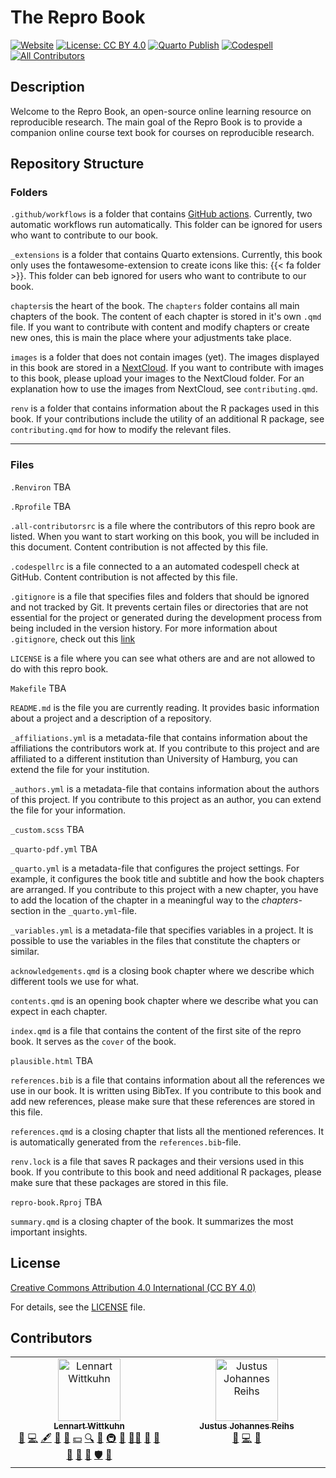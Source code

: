 # The Repro Book

[![Website](https://img.shields.io/website?url=https%3A%2F%2Flennartwittkuhn.com%2Frepro-book%2F)](https://lennartwittkuhn.com/repro-book/)
[![License: CC BY 4.0](https://img.shields.io/badge/License-CC_BY_4.0-lightgrey.svg)](https://creativecommons.org/licenses/by/4.0/)
[![Quarto Publish](https://github.com/lnnrtwttkhn/repro-book/actions/workflows/publish.yml/badge.svg)](https://github.com/lnnrtwttkhn/repro-book/actions/workflows/publish.yml)
[![Codespell](https://github.com/lnnrtwttkhn/repro-book/actions/workflows/codespell.yml/badge.svg)](https://github.com/lnnrtwttkhn/repro-book/actions/workflows/codespell.yml)
[![All Contributors](https://img.shields.io/github/all-contributors/projectOwner/projectName?color=ee8449&style=flat-square)](#contributors)

## Description

Welcome to the Repro Book, an open-source online learning resource on reproducible research.
The main goal of the Repro Book is to provide a companion online course text book for courses on reproducible research.

## Repository Structure

### Folders

`.github/workflows` is a folder that contains [GitHub actions](https://github.com/features/actions).
Currently, two automatic workflows run automatically.
This folder can be ignored for users who want to contribute to our book.

`_extensions` is a folder that contains Quarto extensions.
Currently, this book only uses the fontawesome-extension to create icons like this: {{< fa folder >}}.
This folder can beb ignored for users who want to contribute to our book.

`chapters`is the heart of the book.
The `chapters` folder contains all main chapters of the book.
The content of each chapter is stored in it's own `.qmd` file.
If you want to contribute with content and modify chapters or create new ones, this is main the place where your adjustments take place.

`images` is a folder that does not contain images (yet).
The images displayed in this book are stored in a [NextCloud](https://cloud.uni-hamburg.de/s/ifmfPkLJCqTELSC?).
If you want to contribute with images to this book, please upload your images to the NextCloud folder.
For an explanation how to use the images from NextCloud, see `contributing.qmd`.

`renv` is a folder that contains information about the R packages used in this book.
If your contributions include the utility of an additional R package, see `contributing.qmd` for how to modify the relevant files.

---

### Files

`.Renviron` TBA

`.Rprofile` TBA

`.all-contributorsrc` is a file where the contributors of this repro book are listed.
When you want to start working on this book, you will be included in this document.
Content contribution is not affected by this file.

`.codespellrc` is a file connected to a an automated codespell check at GitHub.
Content contribution is not affected by this file.

`.gitignore` is a file that specifies files and folders that should be ignored and not tracked by Git.
It prevents certain files or directories that are not essential for the project or generated during the development process from being included in the version history.
For more information about `.gitignore`, check out this [link](https://lennartwittkuhn.com/version-control-book/chapters/git-essentials.html#ignoring-files-and-folders-.gitignore)

`LICENSE` is a file where you can see what others are and are not allowed to do with this repro book.

`Makefile` TBA

`README.md` is the file you are currently reading. 
It provides basic information about a project and a description of a repository.

`_affiliations.yml` is a metadata-file that contains information about the affiliations the contributors work at.
If you contribute to this project and are affiliated to a different institution than University of Hamburg, you can extend the file for your institution.

`_authors.yml` is a metadata-file that contains information about the authors of this project.
If you contribute to this project as an author, you can extend the file for your information.

`_custom.scss` TBA

`_quarto-pdf.yml` TBA

`_quarto.yml` is a metadata-file that configures the project settings.
For example, it configures the book title and subtitle and how the book chapters are arranged.
If you contribute to this project with a new chapter, you have to add the location of the chapter in a meaningful way to the *chapters*-section in the `_quarto.yml`-file.

`_variables.yml` is a metadata-file that specifies variables in a project.
It is possible to use the variables in the files that constitute the chapters or similar.

`acknowledgements.qmd` is a closing book chapter where we describe which different tools we use for what.

`contents.qmd` is an opening book chapter where we describe what you can expect in each chapter.

`index.qmd` is a file that contains the content of the first site of the repro book.
It serves as the `cover` of the book.

`plausible.html` TBA

`references.bib` is a file that contains information about all the references we use in our book.
It is written using BibTex.
If you contribute to this book and add new references, please make sure that these references are stored in this file.

`references.qmd` is a closing chapter that lists all the mentioned references.
It is automatically generated from the `references.bib`-file.

`renv.lock` is a file that saves R packages and their versions used in this book.
If you contribute to this book and need additional R packages, please make sure that these packages are stored in this file.

`repro-book.Rproj` TBA

`summary.qmd` is a closing chapter of the book. 
It summarizes the most important insights.

## License

[Creative Commons Attribution 4.0 International (CC BY 4.0)](https://creativecommons.org/licenses/by/4.0/deed.en)

For details, see the [LICENSE](LICENSE) file.

## Contributors

<!-- ALL-CONTRIBUTORS-LIST:START - Do not remove or modify this section -->
<!-- prettier-ignore-start -->
<!-- markdownlint-disable -->
<table>
  <tbody>
    <tr>
      <td align="center" valign="top" width="14.28%"><a href="https://lennartwittkuhn.com"><img src="https://avatars.githubusercontent.com/u/42233065?v=4?s=100" width="100px;" alt="Lennart Wittkuhn"/><br /><sub><b>Lennart Wittkuhn</b></sub></a><br /><a href="https://github.com/lnnrtwttkhn/repro-book/issues?q=author%3Alnnrtwttkhn" title="Bug reports">🐛</a> <a href="https://github.com/lnnrtwttkhn/repro-book/commits?author=lnnrtwttkhn" title="Code">💻</a> <a href="#content-lnnrtwttkhn" title="Content">🖋</a> <a href="https://github.com/lnnrtwttkhn/repro-book/commits?author=lnnrtwttkhn" title="Documentation">📖</a> <a href="#design-lnnrtwttkhn" title="Design">🎨</a> <a href="#financial-lnnrtwttkhn" title="Financial">💵</a> <a href="#fundingFinding-lnnrtwttkhn" title="Funding Finding">🔍</a> <a href="#ideas-lnnrtwttkhn" title="Ideas, Planning, & Feedback">🤔</a> <a href="#infra-lnnrtwttkhn" title="Infrastructure (Hosting, Build-Tools, etc)">🚇</a> <a href="#maintenance-lnnrtwttkhn" title="Maintenance">🚧</a> <a href="#mentoring-lnnrtwttkhn" title="Mentoring">🧑‍🏫</a> <a href="#projectManagement-lnnrtwttkhn" title="Project Management">📆</a> <a href="#promotion-lnnrtwttkhn" title="Promotion">📣</a> <a href="#question-lnnrtwttkhn" title="Answering Questions">💬</a> <a href="#research-lnnrtwttkhn" title="Research">🔬</a> <a href="https://github.com/lnnrtwttkhn/repro-book/pulls?q=is%3Apr+reviewed-by%3Alnnrtwttkhn" title="Reviewed Pull Requests">👀</a> <a href="#security-lnnrtwttkhn" title="Security">🛡️</a> <a href="#talk-lnnrtwttkhn" title="Talks">📢</a></td>
      <td align="center" valign="top" width="14.28%"><a href="https://github.com/justus-reihs"><img src="https://avatars.githubusercontent.com/u/180428105?v=4?s=100" width="100px;" alt="Justus Johannes Reihs"/><br /><sub><b>Justus Johannes Reihs</b></sub></a><br /><a href="https://github.com/lnnrtwttkhn/repro-book/issues?q=author%3Ajustus-reihs" title="Bug reports">🐛</a> <a href="https://github.com/lnnrtwttkhn/repro-book/commits?author=justus-reihs" title="Code">💻</a> <a href="#ideas-justus-reihs" title="Ideas, Planning, & Feedback">🤔</a></td>
    </tr>
  </tbody>
</table>

<!-- markdownlint-restore -->
<!-- prettier-ignore-end -->

<!-- ALL-CONTRIBUTORS-LIST:END -->
